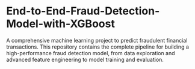 # End-to-End-Fraud-Detection-Model-with-XGBoost
A comprehensive machine learning project to predict fraudulent financial transactions. This repository contains the complete pipeline for building a high-performance fraud detection model, from data exploration and advanced feature engineering to model training and evaluation.
